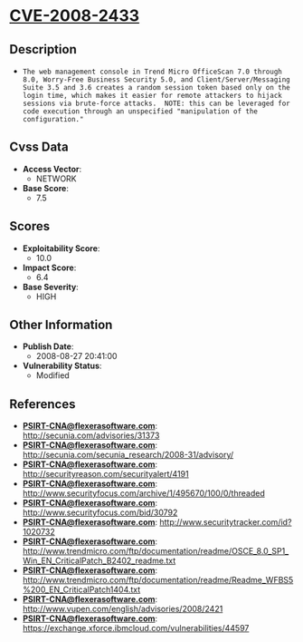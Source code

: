 
# [CVE-2008-2433](https://cve.mitre.org/cgi-bin/cvename.cgi?name=CVE-2008-2433)

## Description

- `The web management console in Trend Micro OfficeScan 7.0 through 8.0, Worry-Free Business Security 5.0, and Client/Server/Messaging Suite 3.5 and 3.6 creates a random session token based only on the login time, which makes it easier for remote attackers to hijack sessions via brute-force attacks.  NOTE: this can be leveraged for code execution through an unspecified "manipulation of the configuration."`

## Cvss Data

- **Access Vector**:
  - NETWORK
- **Base Score**:
  - 7.5

## Scores

- **Exploitability Score**:
  - 10.0
- **Impact Score**:
  - 6.4
- **Base Severity**:
  - HIGH

## Other Information

- **Publish Date**:
  - 2008-08-27 20:41:00
- **Vulnerability Status**:
  - Modified

## References

- **PSIRT-CNA@flexerasoftware.com**: http://secunia.com/advisories/31373
- **PSIRT-CNA@flexerasoftware.com**: http://secunia.com/secunia_research/2008-31/advisory/
- **PSIRT-CNA@flexerasoftware.com**: http://securityreason.com/securityalert/4191
- **PSIRT-CNA@flexerasoftware.com**: http://www.securityfocus.com/archive/1/495670/100/0/threaded
- **PSIRT-CNA@flexerasoftware.com**: http://www.securityfocus.com/bid/30792
- **PSIRT-CNA@flexerasoftware.com**: http://www.securitytracker.com/id?1020732
- **PSIRT-CNA@flexerasoftware.com**: http://www.trendmicro.com/ftp/documentation/readme/OSCE_8.0_SP1_Win_EN_CriticalPatch_B2402_readme.txt
- **PSIRT-CNA@flexerasoftware.com**: http://www.trendmicro.com/ftp/documentation/readme/Readme_WFBS5%200_EN_CriticalPatch1404.txt
- **PSIRT-CNA@flexerasoftware.com**: http://www.vupen.com/english/advisories/2008/2421
- **PSIRT-CNA@flexerasoftware.com**: https://exchange.xforce.ibmcloud.com/vulnerabilities/44597
